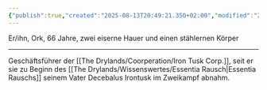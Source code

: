```yaml
---
{"publish":true,"created":"2025-08-13T20:49:21.350+02:00","modified":"2025-08-14T00:08:23.376+02:00","cssclasses":""}
---
```



Er/ihn, Ork, 66 Jahre, zwei eiserne Hauer und einen stählernen Körper
***
Geschäftsführer der [[The Drylands/Coorperation/Iron Tusk Corp.]], seit er sie zu Beginn des [[The Drylands/Wissenswertes/Essentia Rausch\|Essentia Rauschs]] seinem Vater Decebalus Irontusk im Zweikampf abnahm.